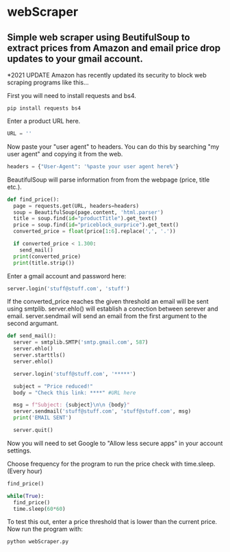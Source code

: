 # webScraper

## Simple web scraper using BeutifulSoup to extract prices from Amazon and email price drop updates to your gmail account.

*2021 UPDATE
Amazon has recently updated its security to block web scraping programs like this...

First you will need to install requests and bs4. 

```terminal
pip install requests bs4
```

Enter a product URL here.

```python
URL = ''
```

Now paste your "user agent" to headers. You can do this by searching "my user agent" and copying it from the web.

```python
headers = {"User-Agent": '%paste your user agent here%'} 
```

BeautifulSoup will parse information from from the webpage (price, title etc.). 

```python
def find_price():
  page = requests.get(URL, headers=headers)
  soup = BeautifulSoup(page.content, 'html.parser')
  title = soup.find(id="productTitle").get_text()
  price = soup.find(id="priceblock_ourprice").get_text()
  converted_price = float(price[1:6].replace(',', '.'))

  if converted_price < 1.300:
    send_mail()
  print(converted_price)
  print(title.strip())
```
Enter a gmail account and password here:

```python
server.login('stuff@stuff.com', 'stuff')
```

If the converted_price reaches the given threshold an email will be sent using smtplib. server.ehlo() will establish a conection between serever and email. server.sendmail will send an email from the first argument to the second argumant.

```python
def send_mail():
  server = smtplib.SMTP('smtp.gmail.com', 587)
  server.ehlo()
  server.starttls()
  server.ehlo()

  server.login('stuff@stuff.com', '*****')

  subject = "Price reduced!"
  body = "Check this link: ****" #URL here

  msg = f"Subject: {subject}\n\n {body}"
  server.sendmail('stuff@stuff.com', 'stuff@stuff.com', msg)
  print('EMAIL SENT')

  server.quit()
```

Now you will need to set Google to "Allow less secure apps" in your account settings.

Choose frequency for the program to run the price check with time.sleep. (Every hour) 

```python
find_price()

while(True):
  find_price()
  time.sleep(60*60)
```

To test this out, enter a price threshold that is lower than the current price. Now run the program with:

```terminal
python webScraper.py
```
